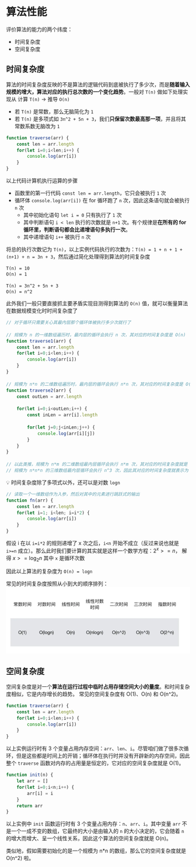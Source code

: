 # 算法性能
评价算法的能力的两个纬度：
* 时间复杂度
* 空间复杂度

## 时间复杂度
算法的时间复杂度反映的不是算法的逻辑代码到底被执行了多少次，而是**随着输入规模的增大，算法对应的执行总次数的一个变化趋势**。一般对 `T(n)` 做如下处理实现从 计算 `T(n)` -> 推导 `O(n)`

* 若 `T(n)` 是常数，那么无脑简化为 `1`
* 若 `T(n)` 是多项式如 `3n^2 + 5n + 3`，我们**只保留次数最高那一项**，并且将其常数系数无脑改为 `1`

```js
function traverse(arr) {
    const len = arr.length
    for(let i=0;i<len;i++) {
        console.log(arr[i])
    }
}
```

以上代码计算机执行运算的步骤
* 函数里的第一行代码 `const len = arr.length`，它只会被执行 `1` 次
* 循环体 `console.log(arr[i])` 在 for 循环跑了 `n` 次，因此这条语句就会被执行 `n` 次
    * 其中初始化语句 `let i = 0` 只有执行了 `1` 次
    * 其中判断语句 `i < len` 执行的次数就是 `n+1` 次。有个规律是**在所有的 for 循环里，判断语句都会比递增语句多执行一次**。
    * 其中递增语句 `i++` 被执行 `n` 次

将总的执行次数记为 `T(n)`，以上实例代码执行的次数为：`T(n) = 1 + n + 1 + (n+1) + n = 3n + 3`，然后通过简化处理得到算法的时间复杂度

```
T(n) = 10
O(n) = 1

T(n) = 3n^2 + 5n + 3
O(n) = n^2
```

此外我们一般只要直接抓主要矛盾实现目测得到算法的 `O(n)` 值，就可以衡量算法在数据规模变化时时间复杂度了

```js
// 对于循环只需要关心其最内层那个循环体被执行多少次就行了

// 规模为 n 的一维数组遍历时，最内层的循环会执行 n 次，其对应的时间复杂度是 O(n)
function traverse1(arr) {
    const len = arr.length
    for(let i=0;i<len;i++) {
        console.log(arr[i])
    }
}

// 规模为 n*n 的二维数组遍历时，最内层的循环会执行 n*n 次，其对应的时间复杂度是 O(n^2)
function traverse2(arr) {
    const outLen = arr.length

    for(let i=0;i<outLen;i++) {
        const inLen = arr[i].length

        for(let j=0;j<inLen;j++) {
            console.log(arr[i][j])
        }
    }
}

// 以此类推，规模为 n*m 的二维数组最内层循环会执行 n*m 次，其对应的时间复杂度就是 O(n*m)
// 规模为 n*n*n 的三维数组最内层循环会执行 n^3 次，因此其对应的时间复杂度就表示为 O(n^3)
```

:bulb: 时间复杂度除了多项式以外，还可以是对数 `logn`

```js
// 读取一个一维数组作为入参，然后对其中的元素进行跳跃式的输出
function fn(arr) {
    const len = arr.length
    for(let i=1; i<len; i=i*2) {
        console.log(arr[i])
    }
}
```
假设 i 在以 `i=i*2` 的规则递增了 x 次之后，`i<n` 开始不成立（反过来说也就是 `i>=n` 成立）。那么此时我们要计算的其实就是这样一个数学方程：$2^x >= n$， 解得 $x>=\log_{2}n$ 其中 `x` 是循环次数

因此以上算法的复杂度为 `O(n) = logn`

常见的时间复杂度按照从小到大的顺序排列：
![时间复杂度](./images/20200812092825583_32643.png)

## 空间复杂度
空间复杂度是对一个**算法在运行过程中临时占用存储空间大小的量度**。和时间复杂度相似，它是内存增长的趋势。
常见的空间复杂度有 O(1)、O(n) 和 O(n^2)。

```js
function traverse(arr) {
    const len = arr.length
    for(let i=0;i<len;i++) {
        console.log(arr[i])
    }
}
```

以上实例运行时有 3 个变量占用内存空间：`arr`、`len`、`i`。尽管咱们做了很多次循环，但是这些都是时间上的开销；循环体在执行时并没有开辟新的内存空间，因此整个 `traverse` 函数对内存的占用量是恒定的，它对应的空间复杂度就是 O(1)。

```js
function init(n) {
    let arr = []
    for(let i=0;i<n;i++) {
        arr[i] = i
    }
    return arr
}
```
以上实例中 `init` 函数运行时有 3 个变量占用内存：`n`、`arr`、`i`。其中变量 `arr` 不是一个一成不变的数组，它最终的大小是由输入的 `n` 的大小决定的，它会随着 `n` 的增大而增大、呈一个线性关系，因此这个算法的空间复杂度就是 O(n)。

类似地，假如需要初始化的是一个规模为 n*n 的数组，那么它的空间复杂度就是 O(n^2) 啦。